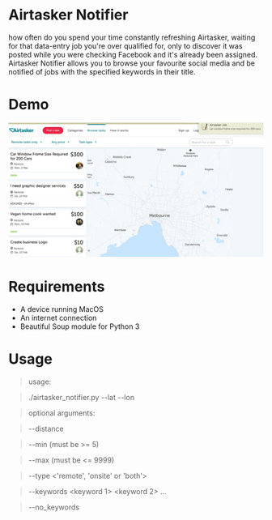 # Airtasker Notifier

how often do you spend your time constantly refreshing Airtasker, 
waiting for that data-entry job you're over qualified for, only
to discover it was posted while you were checking Facebook and
it's already been assigned. Airtasker Notifier allows you to
browse your favourite social media and be notified of jobs
with the specified keywords in their title.

# Demo
![Airtasker Notifier Demo](demo/demo.jpg)

# Requirements

- A device running MacOS
- An internet connection
- Beautiful Soup module for Python 3

# Usage

> usage: 

> ./airtasker_notifier.py --lat <latitude> --lon <longitude> <job keyword>


> optional arguments: 


> --distance <maximum distance from location in km>


> --min <minimum pay> (must be >= 5)


> --max <maximum pay> (must be <= 9999)


> --type <'remote', 'onsite' or 'both'>


> --keywords <keyword 1> <keyword 2> ...


> --no_keywords

